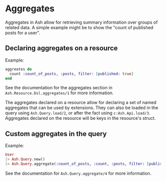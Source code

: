 # Aggregates

Aggregates in Ash allow for retrieving summary information over groups of related data. A simple example might be to show the "count of published posts for a user".

## Declaring aggregates on a resource

Example:

```elixir
aggreates do
  count :count_of_posts, :posts, filter: [published: true]
end
```

See the documentation for the aggregates section in `Ash.Resource.Dsl.aggregates/1` for more information.

The aggregates declared on a resource allow for declaring a set of named aggregates that can be used by extensions.
They can also be loaded in the query using `Ash.Query.load/2`, or after the fact using `c:Ash.Api.load/3`. Aggregates declared on the resource will be keys in the resource's struct.

## Custom aggregates in the query

Example:

```elixir
User
|> Ash.Query.new()
|> Ash.Query.aggregate(:count_of_posts, :count, :posts, filter: [published: true])
```

See the documentation for `Ash.Query.aggregate/4` for more information.
